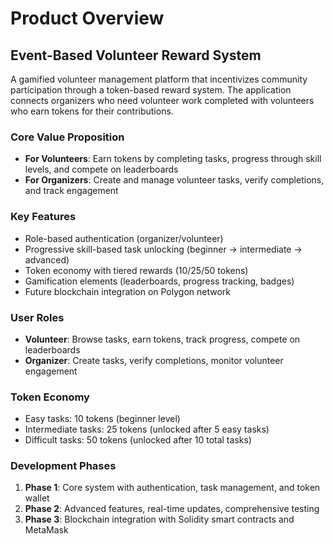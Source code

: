# Product Overview

## Event-Based Volunteer Reward System

A gamified volunteer management platform that incentivizes community participation through a token-based reward system. The application connects organizers who need volunteer work completed with volunteers who earn tokens for their contributions.

### Core Value Proposition
- **For Volunteers**: Earn tokens by completing tasks, progress through skill levels, and compete on leaderboards
- **For Organizers**: Create and manage volunteer tasks, verify completions, and track engagement

### Key Features
- Role-based authentication (organizer/volunteer)
- Progressive skill-based task unlocking (beginner → intermediate → advanced)
- Token economy with tiered rewards (10/25/50 tokens)
- Gamification elements (leaderboards, progress tracking, badges)
- Future blockchain integration on Polygon network

### User Roles
- **Volunteer**: Browse tasks, earn tokens, track progress, compete on leaderboards
- **Organizer**: Create tasks, verify completions, monitor volunteer engagement

### Token Economy
- Easy tasks: 10 tokens (beginner level)
- Intermediate tasks: 25 tokens (unlocked after 5 easy tasks)
- Difficult tasks: 50 tokens (unlocked after 10 total tasks)

### Development Phases
1. **Phase 1**: Core system with authentication, task management, and token wallet
2. **Phase 2**: Advanced features, real-time updates, comprehensive testing
3. **Phase 3**: Blockchain integration with Solidity smart contracts and MetaMask